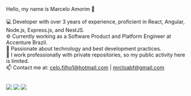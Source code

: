 Hello, my name is Marcelo Amorim 👋</br>
</br>
💻 Developer with over 3 years of experience, proficient in React, Angular, Node.js, Express.js, and NestJS.</br>
⚙️ Currently working as a Software Product and Platform Engineer at Accenture Brazil.</br>
🚀 Passionate about technology and best development practices.</br>
📌 I work professionally with private repositories, so my public activity here is limited.</br>
📫 Contact me at: celo.filho1@hotmail.com | mrcloabf@gmail.com</br>
 </br>
<div> 
  <a href="https://instagram.com/marceloabf1" target="_blank"><img src="https://img.shields.io/badge/-Instagram-%23a658b8?style=for-the-badge&logo=instagram&logoColor=white" target="_blank"></a>
  <a href = "mailto:celo.filho1@hotmail.com"><img src="https://img.shields.io/badge/Gmail-D14836?style=for-the-badge&logo=gmail&logoColor=white" target="_blank"></a>
  <a href="https://www.linkedin.com/in/marcelo-barbosa-a23a9020b/" target="_blank"><img src="https://img.shields.io/badge/-LinkedIn-%230077B5?style=for-the-badge&logo=linkedin&logoColor=white" target="_blank"></a> 
</div>
